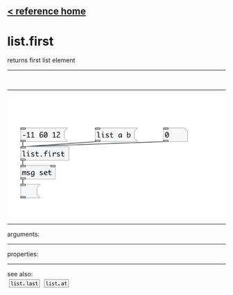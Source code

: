 [< reference home](index.html)
---

# list.first


returns first list element

---

<br>


---


![example](examples/list.first-example.jpg)

---
arguments:


---
properties:


---
see also:<br>
[![list.last](img/object_list.last.png)](list.last.html)
[![list.at](img/object_list.at.png)](list.at.html)
